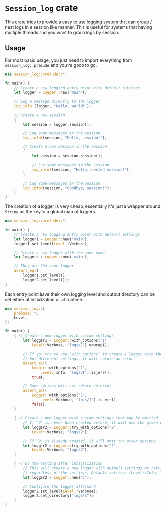 # `Session_log` crate

This crate tries to provide a easy to use logging system that can group / nest logs in a session like
manner. This is useful for systems that having multiple threads and you want to group logs by session.

## Usage

For most basic usage, you just need to import everything from `session_log::prelude` and you're good
to go.

```rust
use session_log::prelude::*;

fn main() {
    // Create a new logging entry point with default settings
    let logger = Logger::new("main");

    // Log a message directly to the logger
    log_info!(logger, "Hello, world!");

    // Create a new session
    {
        let session = logger.session();

        // Log some messages in the session
        log_info!(session, "Hello, session!");

        // Create a new session in the session
        {
            let session = session.session();

            // Log some messages in the session
            log_info!(session, "Hello, nested session!");
        }

        // Log some messages in the session
        log_info!(session, "Goodbye, session!");
    }
}
```

The creation of a logger is very cheap, essentially it's just a wrapper around `String` as the key
to a global map of loggers.

```rust
use session_log::prelude::*;

fn main() {
    // Create a new logging entry point with default settings
    let logger1 = Logger::new("main");
    logger1.set_level(Level::Verbose);

    // Create a new logger with the same name
    let logger2 = Logger::new("main");

    // They are the same logger
    assert_eq!(
        logger1.get_level(),
        logger2.get_level());
}

```

Each entry point have their own logging level and output directory can be set either at initialization
or at runtime.

```rust
use session_log::{
    prelude::*,
    Level,
};

fn main() {
    { // Create a new logger with custom settings
        let logger1 = Logger::with_options("1",
            Level::Verbose, "logs/1").unwrap();

        // If you try to use `with_options` to create a logger with the same name
        // but different settings, it will return an error
        assert_eq!(
            Logger::with_options("1",
                Level::Info, "logs/1").is_err(),
            true);

        // Same options will not return an error
        assert_eq!(
            Logger::with_options("1",
                Level::Verbose, "logs/1").is_err(),
            false);
    }

    { // Create a new logger with custom settings that may be omitted
        // If "2" is never been created before, it will use the given options
        let logger2 = Logger::try_with_options("2",
            Level::Verbose, "logs/2");

        // If "2" is already created, it will omit the given options
        let logger2 = Logger::try_with_options("2",
            Level::Verbose, "logs/2");
    }

    { // Do the setting after initialization
        // This will create a new logger with default settings or retrieve the existing one
        // regardless of the settings. Default setting: (Level::Info, "logs")
        let logger2 = Logger::new("3");

        // Configure the logger afterward
        logger2.set_level(Level::Verbose);
        logger2.set_directory("logs/3");
    }
}
```
